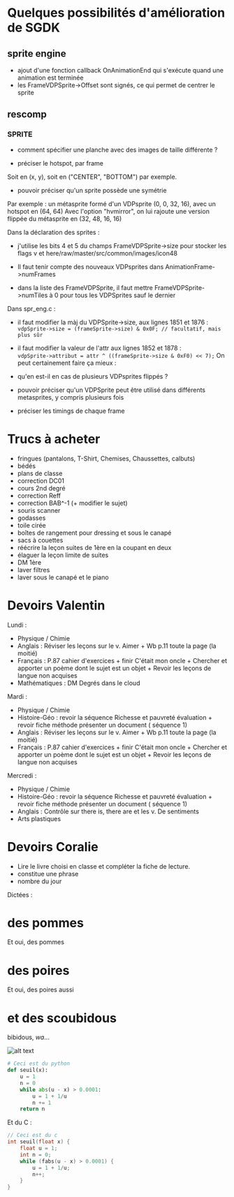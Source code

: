# Quelques possibilités d'amélioration de SGDK

## sprite engine

* ajout d'une fonction callback OnAnimationEnd qui s'exécute quand une animation est terminée
* les FrameVDPSprite->Offset sont signés, ce qui permet de centrer le sprite

## rescomp

### SPRITE

* comment spécifier une planche avec des images de taille différente ?

* préciser le hotspot, par frame

Soit en (x, y), soit en ("CENTER", "BOTTOM") par exemple.

* pouvoir préciser qu'un sprite possède une symétrie

Par exemple : un métasprite formé d'un VDPsprite (0, 0, 32, 16), avec un hotspot en (64, 64)
Avec l'option "hvmirror", on lui rajoute une version flippée du métasprite en (32, 48, 16, 16) 

Dans la déclaration des sprites :

* j'utilise les bits 4 et 5 du champs FrameVDPSprite->size pour stocker les flags v et here/raw/master/src/common/images/icon48

* Il faut tenir compte des nouveaux VDPsprites dans AnimationFrame->numFrames

* dans la liste des FrameVDPSprite, il faut mettre FrameVDPSprite->numTiles à 0 pour tous les VDPSprites sauf le dernier

Dans spr_eng.c :
* il faut modifier la màj du VDPSprite->size, aux lignes 1851 et 1876 :
```            vdpSprite->size = (frameSprite->size) & 0x0F; // facultatif, mais plus sûr```

* il faut modifier la valeur de l'attr aux lignes 1852 et 1878 :
```            vdpSprite->attribut = attr ^ ((frameSprite->size & 0xF0) << 7);```
On peut certainement faire ça mieux : 
* qu'en est-il en cas de plusieurs VDPsprites flippés ?




* pouvoir préciser qu'un VDPSprite peut être utilisé dans différents metasprites, y compris plusieurs fois

* préciser les timings de chaque frame


# Trucs à acheter

* fringues (pantalons, T-Shirt, Chemises, Chaussettes, calbuts)
* bédés
* plans de classe
* correction DC01
* cours 2nd degré
* correction Reff
* correction BAB^-1 (+ modifier le sujet)
* souris scanner
* godasses
* toile cirée
* boîtes de rangement pour dressing et sous le canapé
* sacs à couettes
* réécrire la leçon suites de 1ère en la coupant en deux
* élaguer la leçon limite de suites
* DM 1ère
* laver filtres
* laver sous le canapé et le piano

# Devoirs Valentin

Lundi :
* Physique / Chimie
* Anglais : Réviser les leçons sur le v. Aimer + Wb p.11 toute la page (la moitié)
* Français : P.87 cahier d'exercices + finir C'était mon oncle + Chercher et apporter un poème dont le sujet est un objet + Revoir les leçons de langue non acquises
* Mathématiques : DM Degrés dans le cloud

Mardi :
* Physique / Chimie
* Histoire-Géo : revoir la séquence Richesse et pauvreté évaluation + revoir fiche méthode présenter un document ( séquence 1)
* Anglais : Réviser les leçons sur le v. Aimer + Wb p.11 toute la page (la moitié)
* Français : P.87 cahier d'exercices + finir C'était mon oncle + Chercher et apporter un poème dont le sujet est un objet + Revoir les leçons de langue non acquises

Mercredi :
* Physique / Chimie
* Histoire-Géo : revoir la séquence Richesse et pauvreté évaluation + revoir fiche méthode présenter un document ( séquence 1)
* Anglais : Contrôle sur there is, there are et les v. De sentiments 
* Arts plastiques

# Devoirs Coralie
* Lire le livre choisi en classe et compléter la fiche de lecture.
* constitue une phrase
* nombre du jour

Dictées :


# des pommes

Et oui, des pommes

# des poires

Et oui, des poires aussi

# et des scoubidous

bibidous, *wa*...

![alt text](https://github.com/adam-p/markdown-here/raw/master/src/common/images/icon48.png)

```python
# Ceci est du python
def seuil(x):
	u = 1
	n = 0
	while abs(u - x) > 0.0001:
		u = 1 + 1/u
		n += 1
	return n
```

Et du C :
```C
// Ceci est du c
int seuil(float x) {
	float u = 1;
	int n = 0;
	while (fabs(u - x) > 0.0001) {
		u = 1 + 1/u;
		n++;
	}
}
```

